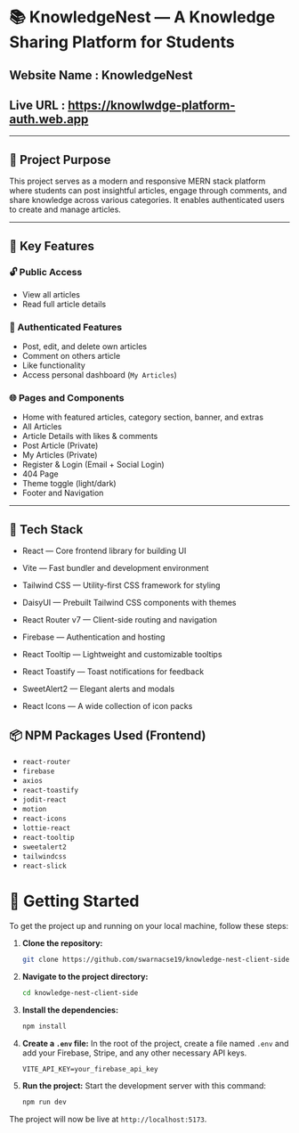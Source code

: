 # 📚 KnowledgeNest — A Knowledge Sharing Platform for Students


## Website Name : KnowledgeNest
## Live URL : https://knowlwdge-platform-auth.web.app

---

## 🎯 Project Purpose

This project serves as a modern and responsive MERN stack platform where students can post insightful articles, engage through comments, and share knowledge across various categories. It enables authenticated users to create and manage articles.

---

## 🚀 Key Features

### 🔓 Public Access
- View all articles
- Read full article details

### 🔐 Authenticated Features
- Post, edit, and delete own articles
- Comment on others article
- Like functionality
- Access personal dashboard (`My Articles`)

### 🌐 Pages and Components
- Home with featured articles, category section, banner, and extras
- All Articles
- Article Details with likes & comments
- Post Article (Private)
- My Articles (Private)
- Register & Login (Email + Social Login)
- 404 Page
- Theme toggle (light/dark)
- Footer and Navigation

---


## 🧱 Tech Stack

- React — Core frontend library for building UI

- Vite — Fast bundler and development environment

- Tailwind CSS — Utility-first CSS framework for styling

- DaisyUI — Prebuilt Tailwind CSS components with themes

- React Router v7 — Client-side routing and navigation

- Firebase — Authentication and hosting

- React Tooltip — Lightweight and customizable tooltips

- React Toastify — Toast notifications for feedback

- SweetAlert2 — Elegant alerts and modals

- React Icons — A wide collection of icon packs



## 📦 NPM Packages Used (Frontend)

- `react-router`
- `firebase`
- `axios`
- `react-toastify`
- `jodit-react`
- `motion` 
- `react-icons`
- `lottie-react`
- `react-tooltip`
- `sweetalert2`
- `tailwindcss`
- `react-slick`


# 🚀 Getting Started

To get the project up and running on your local machine, follow these steps:

1.  **Clone the repository:**
    ```bash
    git clone https://github.com/swarnacse19/knowledge-nest-client-side.git
    ```

2.  **Navigate to the project directory:**
    ```bash
    cd knowledge-nest-client-side
    ```

3.  **Install the dependencies:**
    ```bash
    npm install
    ```

4.  **Create a `.env` file:**
    In the root of the project, create a file named `.env` and add your Firebase, Stripe, and any other necessary API keys.
    ```env
    VITE_API_KEY=your_firebase_api_key
    ```

5.  **Run the project:**
    Start the development server with this command:
    ```bash
    npm run dev
    ```

The project will now be live at `http://localhost:5173`.
